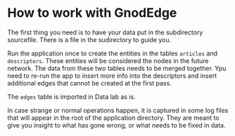 # How to work with GnodEdge

The first thing you need is to have your data put in the subdirectory sourcefile. There is a file in the sudirectory to guide you.

Run the application once to create the entities in the tables `articles` and `descriptors`. These entities will be considered the nodes in the future network. The data from these two tables needs to be merged together. Ypu need to re-run the app to insert more info into the descriptors and insert additional edges that cannot be created at the first pass.

The `edges` table is imported in Data lab as is.

In case strange or normal operations happen, it is captured in some log files that will appear in the root of the application directory. They are meant to give you insight to what has gone wrong, or what needs to be fixed in data.